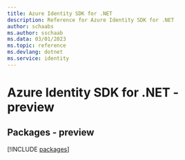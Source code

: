 ```yaml
---
title: Azure Identity SDK for .NET
description: Reference for Azure Identity SDK for .NET
author: schaabs
ms.author: sschaab
ms.data: 03/01/2023
ms.topic: reference
ms.devlang: dotnet
ms.service: identity
---
```

# Azure Identity SDK for .NET - preview
## Packages - preview
[!INCLUDE [packages](identity-index.md)]